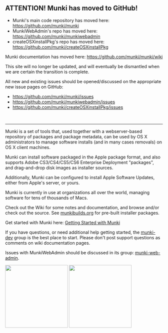 ## ATTENTION! Munki has moved to GitHub! ##

  * Munki's main code repository has moved here:  https://github.com/munki/munki
  * MunkiWebAdmin's repo has moved here: https://github.com/munki/munkiwebadmin
  * createOSXinstallPkg's repo has moved here: https://github.com/munki/createOSXinstallPkg

Munki documentation has moved here: https://github.com/munki/munki/wiki

This site will no longer be updated, and will eventually be dismantled when we are certain the transition is complete.

All new and existing issues should be opened/discussed on the appropriate new issue pages on GitHub:

  * https://github.com/munki/munki/issues
  * https://github.com/munki/munkiwebadmin/issues
  * https://github.com/munki/createOSXinstallPkg/issues
<br />

---


Munki is a set of tools that, used together with a webserver-based repository of packages and package metadata, can be used by OS X administrators to manage software installs (and in many cases removals) on OS X client machines.

Munki can install software packaged in the Apple package format, and also supports Adobe CS3/CS4/CS5/CS6 Enterprise Deployment "packages", and drag-and-drop disk images as installer sources.

Additionally, Munki can be configured to install Apple Software Updates, either from Apple's server, or yours.

Munki is currently in use at organizations all over the world, managing software for tens of thousands of Macs.

Check out the Wiki for some notes and documentation, and browse and/or check out the source.
See [munkibuilds.org](https://munkibuilds.org) for pre-built installer packages.

Get started with Munki here: [Getting Started with Munki](http://code.google.com/p/munki/wiki/GettingStartedWithMunki)

If you have questions, or need additional help getting started, the [munki-dev](http://groups.google.com/group/munki-dev) group is the best place to start. Please don't post support questions as comments on wiki documentation pages.

Issues with MunkiWebAdmin should be discussed in its group: [munki-web-admin](http://groups.google.com/group/munki-web-admin).

<img src='http://munki.googlecode.com/files/munki10-no_expression-wandering_eye.jpg' height='200'>
<img src='http://munki.googlecode.com/files/munki11-surpised-wandering_eye.jpg' height='200'>